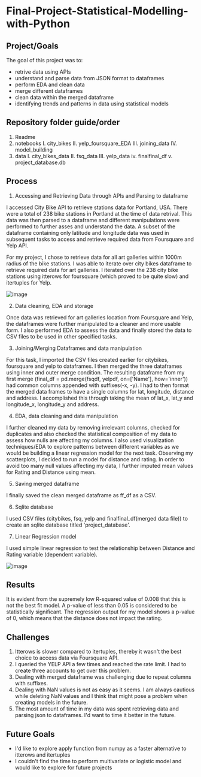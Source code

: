 # Final-Project-Statistical-Modelling-with-Python

## Project/Goals
The goal of this project was to:
- retrive data using APIs
- understand and parse data from JSON format to dataframes
- perform EDA and clean data
- merge different dataframes
- clean data within the merged dataframe
- identifying trends and patterns in data using statistical models

## Repository folder guide/order
1. Readme
2. notebooks
     I. city_bikes
     II. yelp_foursquare_EDA
     III. joining_data
     IV. model_building
4. data
     I. city_bikes_data
     II. fsq_data
     III. yelp_data
     iv. finalfinal_df
     v. project_database.db

## Process
1. Accessing and Retrieving Data through APIs and Parsing to dataframe

I accessed City Bike API to retrieve stations data for Portland, USA. There were a total of 238 bike stations in Portland at the time of data retrival. This data was then parsed to a dataframe and different manipulations were performed to further asses and understand the data. A subset of the dataframe containing only latitude and longitude data was used in subsequent tasks to access and retrieve required data from Foursquare and Yelp API.

For my project, I chose to retrieve data for all art galleries within 1000m radius of the bike stations. I was able to iterate over city bikes dataframe to retrieve required data for art galleries. I iterated over the 238 city bike stations using itterows for foursquare (which proved to be quite slow) and itertuples for Yelp.

![image](https://github.com/Zarmeena667/Statistical-Modelling-with-Python-Project2-LHL/assets/145514413/bfa7d5dc-dacf-4074-9de8-489bd9bd6fb2)


2. Data cleaning, EDA and storage

Once data was retrieved for art galleries location from Foursquare and Yelp, the dataframes were further manipulated to a cleaner and more usable form. I also performed EDA to assess the data and finally stored the data to CSV files to be used in other specified tasks.

3. Joining/Merging Dataframes and data manipulation

For this task, I imported the CSV files created earlier for citybikes, foursquare and yelp to dataframes. I then merged the three dataframes using inner and outer merge condition. The resulting dataframe from my first merge (final_df = pd.merge(fsqdf, yelpdf, on=['Name'], how='inner'))  had common columns appended with suffixes(-x, -y). I had to then format the merged data frames to have a single columns for lat, longitude, distance and address. I accomplished this through taking the mean of lat_x, lat_y and longitude_x, longitude_y and address.

4. EDA, data cleaning and data manipulation

I further cleaned my data by removing irrelevant columns, checked for duplicates and also checked the statistical composition of my data to assess how nulls are affecting my columns. I also used visualization techniques/EDA to explore patterns between different variables as we would be building a linear regression model for the next task. Observing my scatterplots, I decided to run a model for distance and rating. In order to avoid too many null values affecting my data, I further imputed mean values for Rating and Distance using mean.

5. Saving merged dataframe

I finally saved the clean merged dataframe as ff_df as a CSV. 

6. Sqlite database

I used CSV files (citybikes, fsq, yelp and finalfinal_df(merged data file)) to create an sqlite database titled 'project_database'.

7. Linear Regression model

I used simple linear regression to test the relationship between Distance and Rating variable (dependent variable). 


![image](https://github.com/Zarmeena667/Statistical-Modelling-with-Python-Project2-LHL/assets/145514413/c9cd3d4c-1069-4ba9-9b13-f8355134885f)



## Results

It is evident from the supremely low R-squared value of 0.008 that this is not the best fit model. A p-value of less than 0.05 is considered to be statistically significant. The regression output for my model shows a p-value of 0, which means that the distance does not impact the rating.


## Challenges 
1. Itterows is slower compared to itertuples, thereby it wasn't the best choice to access data via Foursquare API.
2. I queried the YELP API a few times and reached the rate limit. I had to create three accounts to get over this problem.
3. Dealing with merged dataframe was challenging due to repeat columns with suffixes.
4. Dealing with NaN values is not as easy as it seems. I am always cautious while deleting NaN values and I think that might pose a problem when creating models in the future.
5. The most amount of time in my data was spent retrieving data and parsing json to dataframes. I'd want to time it better in the future.

## Future Goals
- I'd like to explore apply function from numpy as a faster alternative to itterows and itertuples
- I couldn't find the time to perform multivariate or logistic model and would like to explore for future projects
